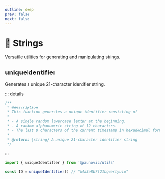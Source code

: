```yaml
---
outline: deep
prev: false
next: false
---
```


# 📝 Strings

Versatile utilities for generating and manipulating strings.

## uniqueIdentifier

Generates a unique 21-character identifier string.

::: details
```ts
/**
 * @description
 * This function generates a unique identifier consisting of:
 *
 * - A single random lowercase letter at the beginning.
 * - A random alphanumeric string of 12 characters.
 * - The last 8 characters of the current timestamp in hexadecimal format.
 *
 * @returns {string} A unique 21-character identifier string.
 */
```
:::
```ts
import { uniqueIdentifier } from '@paunovic/utils'

const ID = uniqueIdentifier() // "k4a3e8b7f21bqwertyuio"
```
